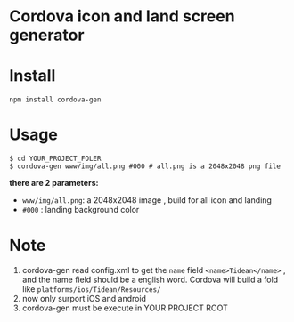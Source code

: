 # Cordova icon and land screen generator

# Install 

```
npm install cordova-gen 
```

# Usage

```
$ cd YOUR_PROJECT_FOLER
$ cordova-gen www/img/all.png #000 # all.png is a 2048x2048 png file
```

**there are 2 parameters:**

- `www/img/all.png`: a 2048x2048 image , build for all icon and landing 
- `#000` : landing background color

# Note

1. cordova-gen read config.xml to get the `name` field `<name>Tidean</name>` , and the name field should be a english word. Cordova will build a fold like `platforms/ios/Tidean/Resources/`
2. now only surport iOS and android
3. cordova-gen must be execute in YOUR PROJECT ROOT

